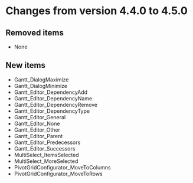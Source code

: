 # Changes from version 4.4.0 to 4.5.0

## Removed items
  * None

## New items
  * Gantt_DialogMaximize
  * Gantt_DialogMinimize
  * Gantt_Editor_DependencyAdd
  * Gantt_Editor_DependencyName
  * Gantt_Editor_DependencyRemove
  * Gantt_Editor_DependencyType
  * Gantt_Editor_General
  * Gantt_Editor_None
  * Gantt_Editor_Other
  * Gantt_Editor_Parent
  * Gantt_Editor_Predecessors
  * Gantt_Editor_Successors
  * MultiSelect_ItemsSelected
  * MultiSelect_MoreSelected
  * PivotGridConfigurator_MoveToColumns
  * PivotGridConfigurator_MoveToRows
